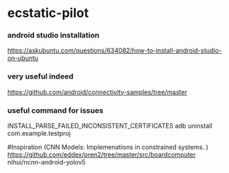 # ecstatic-pilot

### android studio installation
https://askubuntu.com/questions/634082/how-to-install-android-studio-on-ubuntu

### very useful indeed
https://github.com/android/connectivity-samples/tree/master

### useful command for issues 
INSTALL_PARSE_FAILED_INCONSISTENT_CERTIFICATES
adb uninstall com.example.testproj

#Inspiration (CNN Models: Implemenations in constrained systems. )
https://github.com/eddex/pren2/tree/master/src/boardcomputer 
nihui/ncnn-android-yolov5
